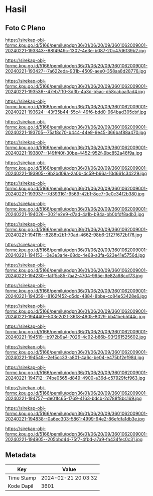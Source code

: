 # Hasil

## Foto C Plano

https://sirekap-obj-formc.kpu.go.id/5166/pemilu/pdpr/36/01/06/20/09/3601062009001-20240221-193343--88f4949c-1302-4e3e-b087-20c47d6f39b2.jpg

https://sirekap-obj-formc.kpu.go.id/5166/pemilu/pdpr/36/01/06/20/09/3601062009001-20240221-193427--7a622eda-931b-4509-aee0-358aa8d28776.jpg

https://sirekap-obj-formc.kpu.go.id/5166/pemilu/pdpr/36/01/06/20/09/3601062009001-20240221-193536--47eb7ff0-3d3b-4a3d-b5ac-d58cabaa3ad4.jpg

https://sirekap-obj-formc.kpu.go.id/5166/pemilu/pdpr/36/01/06/20/09/3601062009001-20240221-193624--43f35b44-55c4-49f6-bdd0-964bad305cbf.jpg

https://sirekap-obj-formc.kpu.go.id/5166/pemilu/pdpr/36/01/06/20/09/3601062009001-20240221-193705--75af8c70-b444-44e9-9e45-366baf88a470.jpg

https://sirekap-obj-formc.kpu.go.id/5166/pemilu/pdpr/36/01/06/20/09/3601062009001-20240221-193807--149ff40f-30be-4452-952f-9bc852a46f9a.jpg

https://sirekap-obj-formc.kpu.go.id/5166/pemilu/pdpr/36/01/06/20/09/3601062009001-20240221-193905--9b2bd09a-2a0b-4c59-b66a-10d661c34229.jpg

https://sirekap-obj-formc.kpu.go.id/5166/pemilu/pdpr/36/01/06/20/09/3601062009001-20240221-193937--7d393161-9569-42b1-8ec7-0e0c34f2b380.jpg

https://sirekap-obj-formc.kpu.go.id/5166/pemilu/pdpr/36/01/06/20/09/3601062009001-20240221-194026--3021e2e9-d7ad-4a1b-b94a-bb0bfdf8adb3.jpg

https://sirekap-obj-formc.kpu.go.id/5166/pemilu/pdpr/36/01/06/20/09/3601062009001-20240221-194115--8288b2b1-70ad-4662-98b6-2f27f672bf76.jpg

https://sirekap-obj-formc.kpu.go.id/5166/pemilu/pdpr/36/01/06/20/09/3601062009001-20240221-194153--0e3e3a4e-68dc-4e68-a3fa-623e41e5756d.jpg

https://sirekap-obj-formc.kpu.go.id/5166/pemilu/pdpr/36/01/06/20/09/3601062009001-20240221-194230--fa1f5c85-7aa2-4704-995e-9e82a98ccf73.jpg

https://sirekap-obj-formc.kpu.go.id/5166/pemilu/pdpr/36/01/06/20/09/3601062009001-20240221-194359--8162f452-d5dd-4884-8bbe-cc84e53428e6.jpg

https://sirekap-obj-formc.kpu.go.id/5166/pemilu/pdpr/36/01/06/20/09/3601062009001-20240221-194440--503e2d2f-36f8-4905-8029-bb41beb5f44c.jpg

https://sirekap-obj-formc.kpu.go.id/5166/pemilu/pdpr/36/01/06/20/09/3601062009001-20240221-194519--b972b9a4-7026-4c92-b86b-93f261525602.jpg

https://sirekap-obj-formc.kpu.go.id/5166/pemilu/pdpr/36/01/06/20/09/3601062009001-20240221-194548--2ef5cc33-a801-4a6c-be04-e475bf2ef98d.jpg

https://sirekap-obj-formc.kpu.go.id/5166/pemilu/pdpr/36/01/06/20/09/3601062009001-20240221-194712--74be0565-d849-4900-a36d-c57929fcf963.jpg

https://sirekap-obj-formc.kpu.go.id/5166/pemilu/pdpr/36/01/06/20/09/3601062009001-20240221-194757--de01fc65-1769-4163-bdcb-2d788f8bc169.jpg

https://sirekap-obj-formc.kpu.go.id/5166/pemilu/pdpr/36/01/06/20/09/3601062009001-20240221-194838--0a6ec303-5861-4999-94e2-86efdfa1db3e.jpg

https://sirekap-obj-formc.kpu.go.id/5166/pemilu/pdpr/36/01/06/20/09/3601062009001-20240221-194905--205bbd44-75f7-4fbd-a7a9-fa434fec0c31.jpg


## Metadata

| Key        | Value               |
| ---------- | ------------------- |
| Time Stamp | 2024-02-21 20:03:32 |
| Kode Dapil | 3601                |



